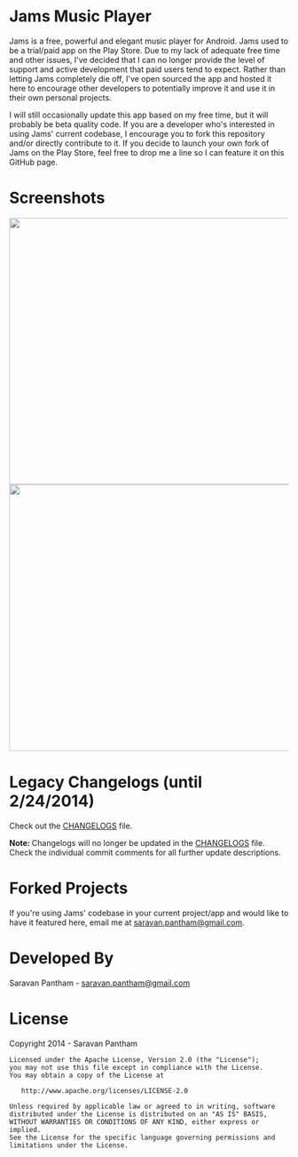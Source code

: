 Jams Music Player
=================

Jams is a free, powerful and elegant music player for Android. Jams used to be a trial/paid app on the Play Store. Due to my lack of adequate free time and other issues, I've decided that I can no longer provide the level of support and active development that paid users tend to expect. Rather than letting Jams completely die off, I've open sourced the app and hosted it here to encourage other developers to potentially improve it and use it in their own personal projects.

I will still occasionally update this app based on my free time, but it will probably be beta quality code. If you are a developer who's interested in using Jams' current codebase, I encourage you to fork this repository and/or directly contribute to it. If you decide to launch your own fork of Jams on the Play Store, feel free to drop me a line so I can feature it on this GitHub page.

Screenshots
============
<img src="http://github.com/psaravan/JamsMusicPlayer/blob/master/images/jams_screens_small_1.png" width=571 height=480>
<img src="http://github.com/psaravan/JamsMusicPlayer/blob/master/images/jams_screens_small_2.png" width=571 height=480>

Legacy Changelogs (until 2/24/2014)
======================================
Check out the <a href="https://github.com/psaravan/JamsMusicPlayer/blob/master/CHANGELOGS.md">CHANGELOGS</a> file. 

<b>Note: </b> Changelogs will no longer be updated in the <a href="http://github.com/psaravan/JamsMusicPlayer/blob/master/CHANGELOGS.md">CHANGELOGS</a> file. Check the individual commit comments for all further update descriptions.

Forked Projects
================
If you're using Jams' codebase in your current project/app and would like to have it featured here, email me at saravan.pantham@gmail.com.

Developed By
============

Saravan Pantham - saravan.pantham@gmail.com

License
========

Copyright 2014 - Saravan Pantham

    Licensed under the Apache License, Version 2.0 (the "License");
    you may not use this file except in compliance with the License.
    You may obtain a copy of the License at

       http://www.apache.org/licenses/LICENSE-2.0

    Unless required by applicable law or agreed to in writing, software
    distributed under the License is distributed on an "AS IS" BASIS,
    WITHOUT WARRANTIES OR CONDITIONS OF ANY KIND, either express or implied.
    See the License for the specific language governing permissions and
    limitations under the License.



